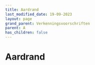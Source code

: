 ```yaml
---
title: Aardrand
last_modified_date: 19-09-2023
layout: page
grand_parent: Verkenningsvoorschriften
parent: A
has_children: false
---
```


Aardrand
========

